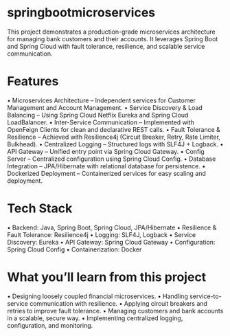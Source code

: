 # springbootmicroservices
This project demonstrates a production-grade microservices architecture for managing bank customers and their accounts. It leverages Spring Boot and Spring Cloud with fault tolerance, resilience, and scalable service communication.

# Features
• Microservices Architecture – Independent services for Customer Management and Account
Management.
• Service Discovery & Load Balancing – Using Spring Cloud Netflix Eureka and Spring Cloud
LoadBalancer.
• Inter-Service Communication – Implemented with OpenFeign Clients for clean and declarative
REST calls.
• Fault Tolerance & Resilience – Achieved with Resilience4j (Circuit Breaker, Retry, Rate Limiter,
Bulkhead).
• Centralized Logging – Structured logs with SLF4J + Logback.
• API Gateway – Unified entry point via Spring Cloud Gateway.
• Config Server – Centralized configuration using Spring Cloud Config.
• Database Integration – JPA/Hibernate with relational database for persistence.
• Dockerized Deployment – Containerized services for easy scaling and deployment.

# Tech Stack
• Backend: Java, Spring Boot, Spring Cloud, JPA/Hibernate
• Resilience & Fault Tolerance: Resilience4j
• Logging: SLF4J, Logback
• Service Discovery: Eureka
• API Gateway: Spring Cloud Gateway
• Configuration: Spring Cloud Config
• Containerization: Docker

# What you’ll learn from this project
• Designing loosely coupled financial microservices.
• Handling service-to-service communication with resilience.
• Applying circuit breakers and retries to improve fault tolerance.
• Managing customers and bank accounts in a scalable, secure way.
• Implementing centralized logging, configuration, and monitoring.
